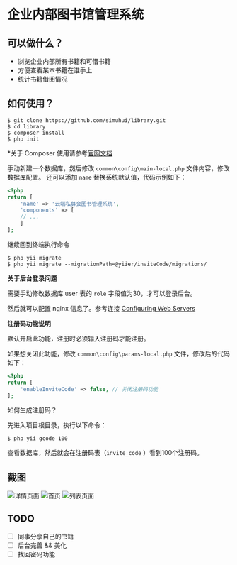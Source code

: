 # 企业内部图书馆管理系统

## 可以做什么？

- 浏览企业内部所有书籍和可借书籍
- 方便查看某本书籍在谁手上
- 统计书籍借阅情况

## 如何使用？


```
$ git clone https://github.com/simuhui/library.git
$ cd library
$ composer install
$ php init
```

*关于 Composer 使用请参考[官网文档](https://getcomposer.org/)

手动新建一个数据库，然后修改 `common\config\main-local.php` 文件内容，修改数据库配置。
还可以添加 `name` 替换系统默认值，代码示例如下：

```php
<?php
return [
    'name' => '云端私募会图书管理系统',
    'components' => [
    // ...       
    ]
];
```

继续回到终端执行命令

```
$ php yii migrate
$ php yii migrate --migrationPath=@yiier/inviteCode/migrations/
```

**关于后台登录问题**

需要手动修改数据库 user 表的 `role` 字段值为30，才可以登录后台。

然后就可以配置 nginx 信息了。参考连接 [Configuring Web Servers](http://www.yiiframework.com/doc-2.0/guide-start-installation.html#configuring-web-servers)


**注册码功能说明**

默认开启此功能，注册时必须输入注册码才能注册。

如果想关闭此功能，修改 `common\config\params-local.php` 文件，修改后的代码如下：

```php
<?php
return [
    'enableInviteCode' => false, // 关闭注册码功能
];

```

如何生成注册码？

先进入项目根目录，执行以下命令：

```
$ php yii gcode 100
```

查看数据库，然后就会在注册码表（`invite_code` ）看到100个注册码。

## 截图

![详情页面](https://i.loli.net/2017/08/17/59955d24908cb.png)
![首页](https://i.loli.net/2017/08/17/59955d2493420.png)
![列表页面](https://i.loli.net/2017/08/17/59955d24a2422.png)


## TODO

- [ ] 同事分享自己的书籍
- [ ] 后台完善 && 美化
- [ ] 找回密码功能
